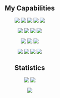<!-- Languages and Tools -->
<h2 align="center">My Capabilities</h2>
<p align="center">
  <!-- Languages -->
  <!--Javascript--><img src="https://img.shields.io/badge/JavaScript-F7DF1E?style=for-the-badge&logo=javascript&logoColor=black" /> 
  <!--Java--><img src="https://img.shields.io/badge/Java-007396?style=for-the-badge&logo=java&logoColor=white" />
  <!--C--><img src="https://img.shields.io/badge/C-A8B9CC?style=for-the-badge&logo=c&logoColor=white" />
  <!--C++--><img src="https://img.shields.io/badge/C++-00599C?style=for-the-badge&logo=c%2B%2B&logoColor=white" />
  <!--Python--><img src="https://img.shields.io/badge/Python-3776AB?style=for-the-badge&logo=python&logoColor=white" />
</p>

<p align="center">
  <!-- Frontend -->
  <!--HTML5--><img src="https://img.shields.io/badge/HTML5-E34F26?style=for-the-badge&logo=html5&logoColor=white" />
  <!--CSS3--><img src="https://img.shields.io/badge/CSS3-1572B6?style=for-the-badge&logo=css3&logoColor=white" />
  <!--React--><img src="https://img.shields.io/badge/React-61DAFB?style=for-the-badge&logo=react&logoColor=black" />
  <!--Lua--><img src="https://img.shields.io/badge/Lua-2C2D72?style=for-the-badge&logo=lua&logoColor=white" />
</p>

<p align="center">
  <!-- Backend -->
  <!--Node.js--><img src="https://img.shields.io/badge/Node.js-339933?style=for-the-badge&logo=node-dot-js&logoColor=white" />
  <!--PostgreSQL--><img src="https://img.shields.io/badge/PostgreSQL-336791?style=for-the-badge&logo=postgresql&logoColor=white" />
  <!--MySQL--><img src="https://img.shields.io/badge/MySQL-4479A1?style=for-the-badge&logo=mysql&logoColor=white" />
</p>

<p align="center">
  <!-- Other Tools -->
  <!--Blender--><img src="https://img.shields.io/badge/Blender-F5792A?style=for-the-badge&logo=blender&logoColor=white" />
  <!--Postman--><img src="https://img.shields.io/badge/Postman-FF6C37?style=for-the-badge&logo=postman&logoColor=white" />
  <!--VS Code--><img src="https://img.shields.io/badge/VS%20Code-007ACC?style=for-the-badge&logo=visual-studio-code&logoColor=white" />
  <!--QT Creator--><img src="https://img.shields.io/badge/QT%20Creator-41CD52?style=for-the-badge&logo=qt&logoColor=white" />
</p>

<!-- GitHub Statistics -->
<h2 align="center">Statistics</h2>
<p align="center">
  <img src="https://github-readme-stats.vercel.app/api?username=Ville-A&show_icons=true&theme=dark&hide_title=true&count_private=true" />
  <img src="https://github-readme-stats.vercel.app/api/top-langs/?username=Ville-A&layout=compact&theme=dark" />
</p>

<!-- GitHub Profile Summary -->
<p align="center">
  <img src="https://github-profile-summary-cards.vercel.app/api/cards/profile-details?username=Ville-A&theme=dark" />
</p>

